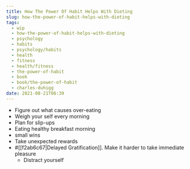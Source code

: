 ```yaml
---
title: How The Power Of Habit Helps With Dieting
slug: how-the-power-of-habit-helps-with-dieting
tags:
  - wip
  - how-the-power-of-habit-helps-with-dieting
  - psychology
  - habits
  - psychology/habits
  - health
  - fitness
  - health/fitness
  - the-power-of-habit
  - book
  - book/the-power-of-habit
  - charles-duhigg
date: 2021-08-21T06:39
---
```



- Figure out what causes over-eating
- Weigh your self every morning
- Plan for slip-ups
- Eating healthy breakfast morning
- small wins
- Take unexpected rewards
- #[[f2ab6c67|Delayed Gratification]]. Make it harder to take immediate pleasure
  - Distract yourself


[^1]: _The Power of Habit_ by Charles Duhigg
